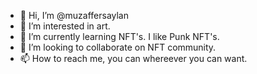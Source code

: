 - 👋 Hi, I’m @muzaffersaylan
- 👀 I’m interested in art.
- 🌱 I’m currently learning NFT's. I like Punk NFT's.
- 💞️ I’m looking to collaborate on NFT community.
- 📫 How to reach me, you can whereever you can want.

<!---
muzaffersaylan/muzaffersaylan is a ✨ special ✨ repository because its `README.md` (this file) appears on your GitHub profile.
You can click the Preview link to take a look at your changes.
--->
